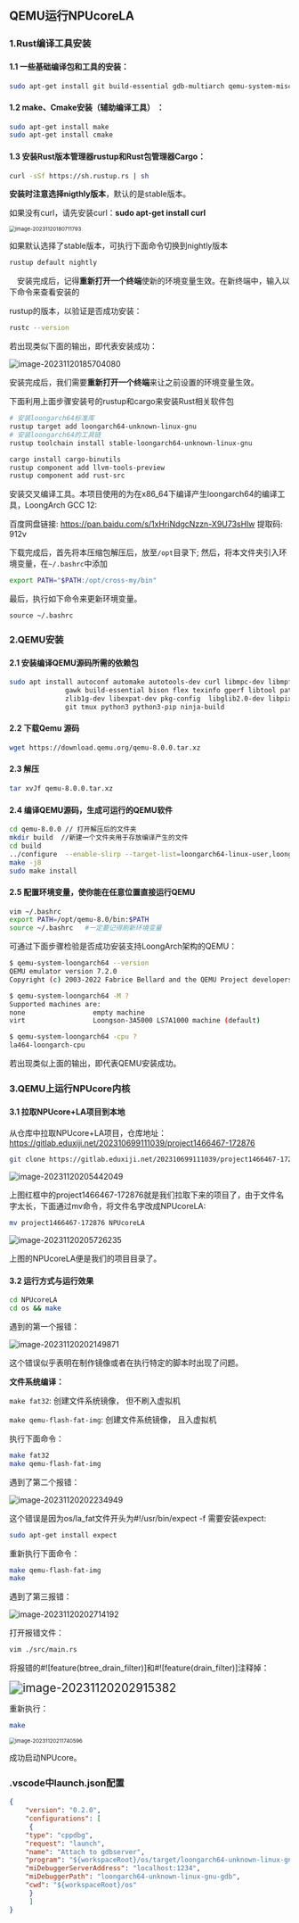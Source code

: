 ## QEMU运行NPUcoreLA

### **1.Rust**编译⼯具安装

#### 1.1 ⼀些基础编译包和工具的安装：

```bash
sudo apt-get install git build-essential gdb-multiarch qemu-system-misc libslirp-dev
```

#### 1.2 make、Cmake安装（辅助编译工具） ：

``` bash
sudo apt-get install make
sudo apt-get install cmake
```

#### 1.3 安装Rust版本管理器rustup和Rust包管理器Cargo：

``` bash
curl -sSf https://sh.rustup.rs | sh
```

**安装时注意选择nigthly版本**，默认的是stable版本。

如果没有curl，请先安装curl：**sudo apt-get install curl**

<img src="C:\Users\86136\AppData\Roaming\Typora\typora-user-images\image-20231120180711793.png" alt="image-20231120180711793" style="zoom: 67%;" />

如果默认选择了stable版本，可执行下面命令切换到nightly版本

``` bash
rustup default nightly
```

 安装完成后，记得**重新打开⼀个终端**使新的环境变量⽣效。在新终端中，输⼊以下命令来查看安装的

rustup的版本，以验证是否成功安装：

``` bash
rustc --version
```

若出现类似下⾯的输出，即代表安装成功：

![image-20231120185704080](C:\Users\86136\AppData\Roaming\Typora\typora-user-images\image-20231120185704080.png)

安装完成后，我们需要**重新打开⼀个终端**来让之前设置的环境变量⽣效。

下⾯利⽤上⾯步骤安装号的rustup和cargo来安装Rust相关软件包

``` bash
# 安装loongarch64标准库
rustup target add loongarch64-unknown-linux-gnu
# 安装loongarch64的工具链
rustup toolchain install stable-loongarch64-unknown-linux-gnu

cargo install cargo-binutils
rustup component add llvm-tools-preview
rustup component add rust-src
```

安装交叉编译工具。本项目使用的为在x86_64下编译产生loongarch64的编译工具，LoongArch GCC 12:

百度网盘链接: https://pan.baidu.com/s/1xHriNdgcNzzn-X9U73sHlw 提取码: 912v

下载完成后，首先将本压缩包解压后，放至`/opt`目录下; 然后，将本文件夹引入环境变量，在`~/.bashrc`中添加

``` bash
export PATH="$PATH:/opt/cross-my/bin"
```

最后，执行如下命令来更新环境变量。

```shell
source ~/.bashrc
```

### 2.QEMU安装

#### 2.1 安装编译QEMU源码所需的依赖包

``` bash
sudo apt install autoconf automake autotools-dev curl libmpc-dev libmpfr-dev libgmp-dev \
              gawk build-essential bison flex texinfo gperf libtool patchutils bc \
              zlib1g-dev libexpat-dev pkg-config  libglib2.0-dev libpixman-1-dev libsdl2-dev \
              git tmux python3 python3-pip ninja-build
```

#### 2.2 下载Qemu 源码

``` bash
wget https://download.qemu.org/qemu-8.0.0.tar.xz
```

#### 2.3 解压

``` bash
tar xvJf qemu-8.0.0.tar.xz
```

#### 2.4 编译QEMU源码，⽣成可运⾏的QEMU软件

``` bash
cd qemu-8.0.0 // 打开解压后的⽂件夹
mkdir build  //新建一个文件夹用于存放编译产生的文件
cd build
../configure  --enable-slirp --target-list=loongarch64-linux-user,loongarch64-softmmu --prefix=/opt/qemu-8.0
make -j8
sudo make install
```

#### 2.5 配置环境变量，使你能在任意位置直接运⾏QEMU

``` bash
vim ~/.bashrc
export PATH=/opt/qemu-8.0/bin:$PATH
source ~/.bashrc   #一定要记得刷新环境变量
```

可通过下面步骤检验是否成功安装支持LoongArch架构的QEMU：

``` bash
$ qemu-system-loongarch64 --version
QEMU emulator version 7.2.0
Copyright (c) 2003-2022 Fabrice Bellard and the QEMU Project developers

$ qemu-system-loongarch64 -M ?
Supported machines are:
none                 empty machine
virt                 Loongson-3A5000 LS7A1000 machine (default)

$ qemu-system-loongarch64 -cpu ?
la464-loongarch-cpu
```

若出现类似上面的输出，即代表QEMU安装成功。

### **3.QEMU**上运⾏**NPUcore**内核

#### 3.1 拉取NPUcore+LA项目到本地

从仓库中拉取NPUcore+LA项目，仓库地址：https://gitlab.eduxiji.net/202310699111039/project1466467-172876

``` bash
git clone https://gitlab.eduxiji.net/202310699111039/project1466467-172876.git
```

![image-20231120205442049](C:\Users\86136\AppData\Roaming\Typora\typora-user-images\image-20231120205442049.png)

上图红框中的project1466467-172876就是我们拉取下来的项目了，由于文件名字太长，下面通过mv命令，将文件名字改成NPUcoreLA:

``` bash
mv project1466467-172876 NPUcoreLA
```

![image-20231120205726235](C:\Users\86136\AppData\Roaming\Typora\typora-user-images\image-20231120205726235.png)

上图的NPUcoreLA便是我们的项目目录了。

#### 3.2 运行方式与运行效果

``` bash
cd NPUcoreLA
cd os && make
```

遇到的第一个报错：

![image-20231120202149871](C:\Users\86136\AppData\Roaming\Typora\typora-user-images\image-20231120202149871.png)

这个错误似乎表明在制作镜像或者在执行特定的脚本时出现了问题。

**文件系统编译：**

`make fat32`: 创建文件系统镜像， 但不刷入虚拟机 

`make qemu-flash-fat-img`: 创建文件系统镜像， 且入虚拟机

执行下面命令：

``` bash
make fat32
make qemu-flash-fat-img
```

遇到了第二个报错：

![image-20231120202234949](C:\Users\86136\AppData\Roaming\Typora\typora-user-images\image-20231120202234949.png)

这个错误是因为os/la_fat文件开头为#!/usr/bin/expect -f 需要安装expect:

``` bash
sudo apt-get install expect
```

重新执行下面命令：

``` bash
make qemu-flash-fat-img
make
```

遇到了第三报错：

![image-20231120202714192](C:\Users\86136\AppData\Roaming\Typora\typora-user-images\image-20231120202714192.png)

打开报错文件：

``` bash
vim ./src/main.rs
```

将报错的#![feature(btree_drain_filter)]和#![feature(drain_filter)]注释掉：

<img src="C:\Users\86136\AppData\Roaming\Typora\typora-user-images\image-20231120202915382.png" alt="image-20231120202915382" style="zoom:150%;" />

重新执行：

```bash
make
```

<img src="C:\Users\86136\AppData\Roaming\Typora\typora-user-images\image-20231120211740596.png" alt="image-20231120211740596" style="zoom:67%;" />

成功启动NPUcore。

### .vscode中launch.json配置

```json
{
    "version": "0.2.0",
    "configurations": [
     {
    "type": "cppdbg",
    "request": "launch",
    "name": "Attach to gdbserver",
    "program": "${workspaceRoot}/os/target/loongarch64-unknown-linux-gnu/debug/os",
    "miDebuggerServerAddress": "localhost:1234",
    "miDebuggerPath": "loongarch64-unknown-linux-gnu-gdb",
    "cwd": "${workspaceRoot}/os"
     }
     ]
}
```



